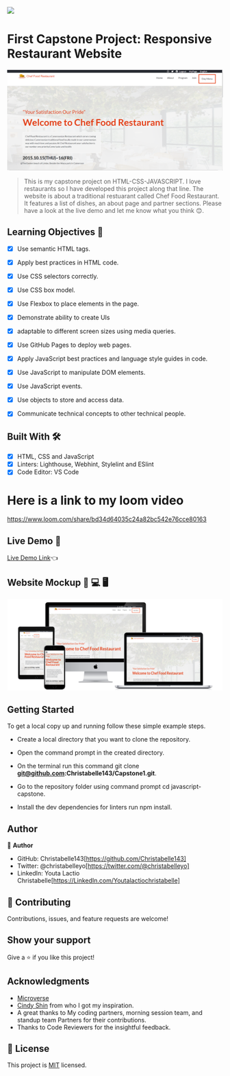 
![](https://img.shields.io/badge/Microverse-blueviolet)


# First Capstone Project: Responsive Restaurant Website

![screenshot](images/homepage.PNG)

> This is my capstone project on HTML-CSS-JAVASCRIPT. I love restaurants so I have developed this project along that line. The website is about a traditional restuarant called Chef Food Restaurant. It features a list of dishes, an about page and partner sections. Please have a look at the live demo and let me know what you think 😊.

## Learning Objectives 🔖

- [x] Use semantic HTML tags.
- [x] Apply best practices in HTML code.
- [x] Use CSS selectors correctly.
- [x] Use CSS box model.
- [x] Use Flexbox to place elements in the page.
- [x] Demonstrate ability to create UIs
- [x] adaptable to different screen sizes using media queries.
- [x] Use GitHub Pages to deploy web pages.
- [x] Apply JavaScript best practices and language style guides in code.
- [x] Use JavaScript to manipulate DOM elements.
- [x] Use JavaScript events.
- [x] Use objects to store and access data.
- [x] Communicate technical concepts to other technical people.


## Built With 🛠️

- [x] HTML, CSS and JavaScript
- [x] Linters: Lighthouse, Webhint, Stylelint and ESlint
- [x] Code Editor: VS Code

# Here is a link to my loom video
 https://www.loom.com/share/bd34d64035c24a82bc542e76cce80163

## Live Demo 🔗

[Live Demo Link](https://christabelle143.github.io/Capstone1/)👈

## Website Mockup 📱 💻 🖥️
![screenshot](images/all-devices-black.png)

## Getting Started
To get a local copy up and running follow these simple example steps.

- Create a local directory that you want to clone the repository.

- Open the command prompt in the created directory.

- On the terminal run this command git clone **git@github.com:Christabelle143/Capstone1.git**.

- Go to the repository folder using command prompt cd javascript-capstone.

- Install the dev dependencies for linters run npm install.


## Author

👤 **Author**

- GitHub: Christabelle143[https://github.com/Christabelle143]
- Twitter: @christabelleyo[https://twitter.com/@christabelleyo]
- LinkedIn: Youta Lactio Christabelle[https://LinkedIn.com/Youtalactiochristabelle]


## 🤝 Contributing

Contributions, issues, and feature requests are welcome!

## Show your support

Give a ⭐️ if you like this project!

## Acknowledgments
- [Microverse](https://www.microverse.org/)
- [Cindy Shin](https://www.behance.net/gallery/29845175/CC-Global-Summit-2015) from who I got my inspiration.
- A great thanks to My coding partners, morning session team, and standup team Partners for their contributions.
- Thanks to Code Reviewers for the insightful feedback.

## 📝 License

This project is [MIT](./MIT.md) licensed.
